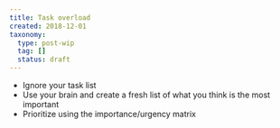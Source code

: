 ```yaml
---
title: Task overload
created: 2018-12-01
taxonomy:
  type: post-wip
  tag: []
  status: draft
---
```


* Ignore your task list
* Use your brain and create a fresh list of what you think is the most important
* Prioritize using the importance/urgency matrix
